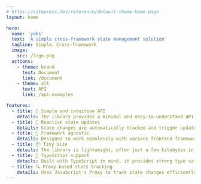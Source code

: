 ```yaml
---
# https://vitepress.dev/reference/default-theme-home-page
layout: home

hero:
  name: 'yoks'
  text: 'A simple cross-framework state management solution'
  tagline: Simple、Cross-framework
  image:
    src: /logo.png
  actions:
    - theme: brand
      text: Document
      link: /document
    - theme: alt
      text: API
      link: /api-examples

features:
  - title: 🎯 Simple and intuitive API
    details: The library provides a minimal and easy-to-understand API, reducing the learning curve and making state management straightforward. Developers can quickly integrate and use it without complex setup.
  - title: 🔄 Reactive state updates
    details: State changes are automatically tracked and trigger updates only when necessary. This ensures efficient re-renders and improves performance without requiring manual optimizations.
  - title: 🎨 Framework agnostic
    details: Designed to work seamlessly with various frontend frameworks like React, Vue, Svelte, and SolidJS. It allows developers to use the same state management logic across different environments.
  - title: 📦 Tiny size
    details: The library is lightweight, often just a few kilobytes in size, ensuring fast loading times and minimal impact on bundle size. Ideal for projects where performance and efficiency are priorities.
  - title: 💪 TypeScript support
    details: Built with TypeScript in mind, it provides strong type safety, better developer experience, and improved maintainability by catching errors early during development.
  - title: 🔍 Proxy-based state tracking
    details: Uses JavaScript's Proxy to track state changes efficiently at a deep level. This allows for automatic reactivity, eliminating the need for manual subscriptions or immutable state structures.
---
```

